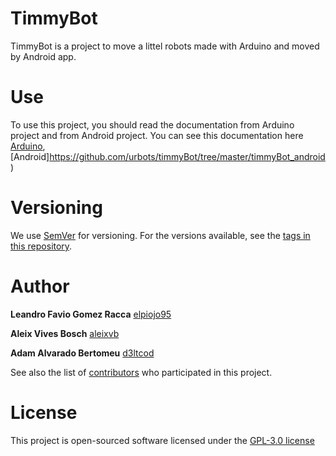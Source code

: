 # TimmyBot
TimmyBot is a project to move a littel robots made with Arduino and moved by Android app.

# Use
To use this project, you should read the documentation from Arduino project and from Android project. You can see this documentation here [Arduino](https://github.com/urbots/timmyBot/tree/master/timmyBot_arduino), [Android]https://github.com/urbots/timmyBot/tree/master/timmyBot_android)

# Versioning

We use [SemVer](http://semver.org/) for versioning. For the versions available, see the [tags in this repository](https://github.com/urbots/timmyBot/tags).

# Author

**Leandro Favio Gomez Racca** [elpiojo95](https://github.com/elpiojo95)

**Aleix Vives Bosch** [aleixvb](https://github.com/aleixvb)

**Adam Alvarado Bertomeu** [d3ltcod](https://github.com/d3ltcod)

See also the list of [contributors](https://github.com/urbots/timmyBot/graphs/contributors) who participated in this project.

# License
This project is open-sourced software licensed under the [GPL-3.0 license](https://github.com/urbots/timmyBot/blob/master/LICENSE)
